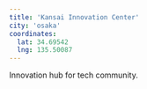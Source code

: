 ```yaml
---
title: 'Kansai Innovation Center'
city: 'osaka'
coordinates:
  lat: 34.69542
  lng: 135.50087
---
```


Innovation hub for tech community.

